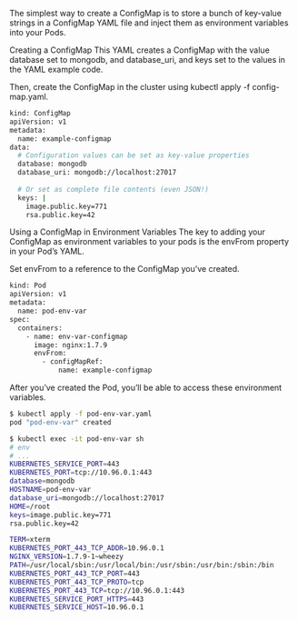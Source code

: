 The simplest way to create a ConfigMap is to store a bunch of key-value strings in a ConfigMap YAML file and inject them as environment variables into your Pods.

Creating a ConfigMap
This YAML creates a ConfigMap with the value database set to mongodb, and database_uri, and keys set to the values in the YAML example code.

Then, create the ConfigMap in the cluster using kubectl apply -f config-map.yaml.
```sh
kind: ConfigMap 
apiVersion: v1 
metadata:
  name: example-configmap 
data:
  # Configuration values can be set as key-value properties
  database: mongodb
  database_uri: mongodb://localhost:27017
  
  # Or set as complete file contents (even JSON!)
  keys: | 
    image.public.key=771 
    rsa.public.key=42
```
Using a ConfigMap in Environment Variables
The key to adding your ConfigMap as environment variables to your pods is the envFrom property in your Pod’s YAML.

Set envFrom to a reference to the ConfigMap you’ve created.
```sh
kind: Pod 
apiVersion: v1 
metadata:
  name: pod-env-var 
spec:
  containers:
    - name: env-var-configmap
      image: nginx:1.7.9 
      envFrom:
        - configMapRef:
            name: example-configmap
```
After you’ve created the Pod, you’ll be able to access these environment variables.
```sh
$ kubectl apply -f pod-env-var.yaml
pod "pod-env-var" created

$ kubectl exec -it pod-env-var sh
# env
# ...
KUBERNETES_SERVICE_PORT=443
KUBERNETES_PORT=tcp://10.96.0.1:443
database=mongodb
HOSTNAME=pod-env-var
database_uri=mongodb://localhost:27017
HOME=/root
keys=image.public.key=771 
rsa.public.key=42

TERM=xterm
KUBERNETES_PORT_443_TCP_ADDR=10.96.0.1
NGINX_VERSION=1.7.9-1~wheezy
PATH=/usr/local/sbin:/usr/local/bin:/usr/sbin:/usr/bin:/sbin:/bin
KUBERNETES_PORT_443_TCP_PORT=443
KUBERNETES_PORT_443_TCP_PROTO=tcp
KUBERNETES_PORT_443_TCP=tcp://10.96.0.1:443
KUBERNETES_SERVICE_PORT_HTTPS=443
KUBERNETES_SERVICE_HOST=10.96.0.1
```

